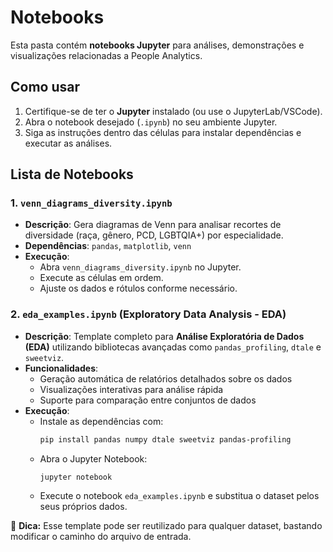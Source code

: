 # Notebooks

Esta pasta contém **notebooks Jupyter** para análises, demonstrações e visualizações relacionadas a People Analytics.

## Como usar

1. Certifique-se de ter o **Jupyter** instalado (ou use o JupyterLab/VSCode).
2. Abra o notebook desejado (`.ipynb`) no seu ambiente Jupyter.
3. Siga as instruções dentro das células para instalar dependências e executar as análises.

## Lista de Notebooks

### 1. `venn_diagrams_diversity.ipynb`
- **Descrição**: Gera diagramas de Venn para analisar recortes de diversidade (raça, gênero, PCD, LGBTQIA+) por especialidade.
- **Dependências**: `pandas`, `matplotlib`, `venn`
- **Execução**:
  - Abra `venn_diagrams_diversity.ipynb` no Jupyter.
  - Execute as células em ordem.
  - Ajuste os dados e rótulos conforme necessário.

### 2. `eda_examples.ipynb` (Exploratory Data Analysis - EDA)
- **Descrição**: Template completo para **Análise Exploratória de Dados (EDA)** utilizando bibliotecas avançadas como `pandas_profiling`, `dtale` e `sweetviz`.
- **Funcionalidades**:
  - Geração automática de relatórios detalhados sobre os dados
  - Visualizações interativas para análise rápida
  - Suporte para comparação entre conjuntos de dados
- **Execução**:
  - Instale as dependências com:
    ```bash
    pip install pandas numpy dtale sweetviz pandas-profiling
    ```
  - Abra o Jupyter Notebook:
    ```bash
    jupyter notebook
    ```
  - Execute o notebook `eda_examples.ipynb` e substitua o dataset pelos seus próprios dados.

📌 **Dica:** Esse template pode ser reutilizado para qualquer dataset, bastando modificar o caminho do arquivo de entrada.

